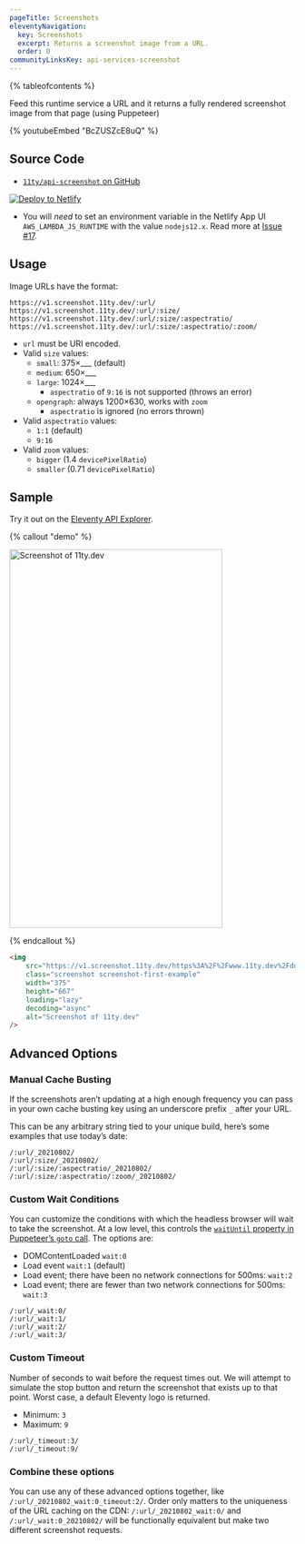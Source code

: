 ```yaml
---
pageTitle: Screenshots
eleventyNavigation:
  key: Screenshots
  excerpt: Returns a screenshot image from a URL.
  order: 0
communityLinksKey: api-services-screenshot
---
```


{% tableofcontents %}

Feed this runtime service a URL and it returns a fully rendered screenshot image from that page (using Puppeteer)

<div class="youtube-related">
  {% youtubeEmbed "BcZUSZcE8uQ" %}
</div>

## Source Code

- [`11ty/api-screenshot` on GitHub](https://github.com/11ty/api-screenshot)

<a href="https://app.netlify.com/start/deploy?repository=https://github.com/11ty/api-screenshot" class="elv-externalexempt"><img src="https://www.netlify.com/img/deploy/button.svg" alt="Deploy to Netlify"></a>

- You will _need_ to set an environment variable in the Netlify App UI `AWS_LAMBDA_JS_RUNTIME` with the value `nodejs12.x`. Read more at [Issue #17](https://github.com/11ty/api-screenshot/issues/17).

## Usage

Image URLs have the format:

```
https://v1.screenshot.11ty.dev/:url/
https://v1.screenshot.11ty.dev/:url/:size/
https://v1.screenshot.11ty.dev/:url/:size/:aspectratio/
https://v1.screenshot.11ty.dev/:url/:size/:aspectratio/:zoom/
```

- `url` must be URI encoded.
- Valid `size` values:
  - `small`: 375×\_\_\_ (default)
  - `medium`: 650×\_\_\_
  - `large`: 1024×\_\_\_
    - `aspectratio` of `9:16` is not supported (throws an error)
  - `opengraph`: always 1200×630, works with `zoom`
    - `aspectratio` is ignored (no errors thrown)
- Valid `aspectratio` values:
  - `1:1` (default)
  - `9:16`
- Valid `zoom` values:
  - `bigger` (1.4 `devicePixelRatio`)
  - `smaller` (0.71 `devicePixelRatio`)

## Sample

Try it out on the [Eleventy API Explorer](https://api-explorer.11ty.dev/).

{% callout "demo" %}

<img src="https://v1.screenshot.11ty.dev/https%3A%2F%2Fwww.11ty.dev%2Fdocs%2F/small/9:16/bigger/" class="screenshot screenshot-first-example" width="375" height="667" loading="lazy" decoding="async" alt="Screenshot of 11ty.dev">

{% endcallout %}

```html
<img
	src="https://v1.screenshot.11ty.dev/https%3A%2F%2Fwww.11ty.dev%2Fdocs%2F/small/9:16/bigger/"
	class="screenshot screenshot-first-example"
	width="375"
	height="667"
	loading="lazy"
	decoding="async"
	alt="Screenshot of 11ty.dev"
/>
```

## Advanced Options

### Manual Cache Busting

If the screenshots aren’t updating at a high enough frequency you can pass in your own cache busting key using an underscore prefix `_` after your URL.

This can be any arbitrary string tied to your unique build, here’s some examples that use today’s date:

```
/:url/_20210802/
/:url/:size/_20210802/
/:url/:size/:aspectratio/_20210802/
/:url/:size/:aspectratio/:zoom/_20210802/
```

### Custom Wait Conditions

You can customize the conditions with which the headless browser will wait to take the screenshot. At a low level, this controls the [`waitUntil` property in Puppeteer’s `goto` call](https://pptr.dev/#?product=Puppeteer&version=v13.3.1&show=api-pagegotourl-options). The options are:

- DOMContentLoaded `wait:0`
- Load event `wait:1` (default)
- Load event; there have been no network connections for 500ms: `wait:2`
- Load event; there are fewer than two network connections for 500ms: `wait:3`

```
/:url/_wait:0/
/:url/_wait:1/
/:url/_wait:2/
/:url/_wait:3/
```

### Custom Timeout

Number of seconds to wait before the request times out. We will attempt to simulate the stop button and return the screenshot that exists up to that point. Worst case, a default Eleventy logo is returned.

- Minimum: `3`
- Maximum: `9`

```
/:url/_timeout:3/
/:url/_timeout:9/
```

### Combine these options

You can use any of these advanced options together, like `/:url/_20210802_wait:0_timeout:2/`. Order only matters to the uniqueness of the URL caching on the CDN: `/:url/_20210802_wait:0/` and `/:url/_wait:0_20210802/` will be functionally equivalent but make two different screenshot requests.

